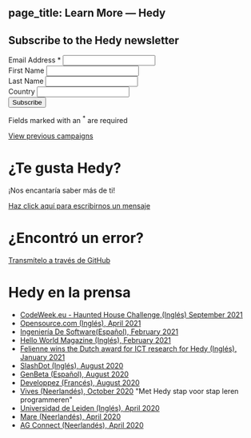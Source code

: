 page_title: Learn More — Hedy
---

<!-- Begin Mailchimp Signup Form -->
<div class="w-full">
    <form class="auth bg-white shadow-md rounded px-8 pt-6 pb-8 mb-4" action="https://hedycode.us7.list-manage.com/subscribe/post?u=22a3ce4e09535f82f587a7118&amp;id=57f3b3c090" method="post" id="mc-embedded-subscribe-form" name="mc-embedded-subscribe-form" class="validate" target="_blank" novalidate>
    <h2 class="py-2">Subscribe to the Hedy newsletter</h2>
    <div>
        <div class="mb-4">
            <label for="mce-EMAIL">Email Address  <span class="asterisk">*</span></label>
            <input type="email" value="" name="EMAIL" class="required email w-3/4" id="mce-EMAIL" required>
        </div>
        <div class="mb-4">
            <label for="mce-FNAME">First Name </label>
            <input type="text" value="" name="FNAME" class="w-3/4" id="mce-FNAME">
        </div>
        <div class="mb-4">
            <label for="mce-LNAME">Last Name </label>
            <input type="text" value="" name="LNAME" class="w-3/4" id="mce-LNAME">
        </div>
        <div class="mb-4">
            <label for="mce-COUNTRY">Country </label>
            <input type="text" value="" name="COUNTRY" class="w-3/4" id="mce-COUNTRY">
        </div>
        <div class="mb-4">
            <div class="response" id="mce-error-response" style="display:none"></div>
            <div class="response" id="mce-success-response" style="display:none"></div>
        </div>    <!-- real people should not fill this in and expect good things - do not remove this or risk form bot signups-->
        <div style="position: absolute; left: -5000px;" aria-hidden="true"><input type="text" name="b_22a3ce4e09535f82f587a7118_57f3b3c090" tabindex="-1" value=""></div>
        <div class="flex flex-row">
            <button type="submit" name="subscribe" id="mc-embedded-subscribe" class="green-btn mb-4">Subscribe</button>
            <p class="ml-4 text-base">Fields marked with an <sup>*</sup> are required</p>
        </div>
    </div>
    <a href="https://us7.campaign-archive.com/home/?u=22a3ce4e09535f82f587a7118&id=57f3b3c090" target="_blank" title="View previous campaigns">View previous campaigns</a>
    </form>
</div>
<script type='text/javascript' src='//s3.amazonaws.com/downloads.mailchimp.com/js/mc-validate.js'></script><script type='text/javascript'>(function($) {window.fnames = new Array(); window.ftypes = new Array();fnames[0]='EMAIL';ftypes[0]='email';fnames[1]='FNAME';ftypes[1]='text';fnames[2]='LNAME';ftypes[2]='text';fnames[3]='COUNTRY';ftypes[3]='text';}(jQuery));var $mcj = jQuery.noConflict(true);</script>
<!--End mc_embed_signup-->

# ¿Te gusta Hedy?

¡Nos encantaría saber más de ti!

[Haz click aquí para escribirnos un mensaje](mailto:hedy@felienne.com "Enviar correo electrónico")

# ¿Encontró un error?

[Transmítelo a través de GitHub](https://github.com/Felienne/hedy/issues/new)


# Hedy en la prensa

* [CodeWeek.eu - Haunted House Challenge,(Inglés) September 2021](https://codeweek.eu/2021/challenges/haunted-house)
* [Opensource.com (Inglés), April 2021](https://opensource.com/article/21/4/hedy-teach-code)
* [Ingeniería De Software(Español), February 2021](https://ingenieriadesoftware.es/hedy-mejor-lenguaje-ensenar-programacion-ninos/)
* [Hello World Magazine (Inglés), February 2021](images/Hello_World_15_Hedy.pdf)
* [Felienne wins the Dutch award for ICT research for Hedy (Inglés), January 2021](https://www.nwo.nl/en/news/felienne-hermans-receives-dutch-prize-ict-research-2021)
* [SlashDot (Inglés), August 2020](https://news.slashdot.org/story/20/08/17/024248/scientist-proposes-a-new-programming-language-for-teaching-coding-and-python)
* [GenBeta (Español), August 2020](https://www.genbeta.com/desarrollo/nuevo-lenguaje-para-ensenar-programacion-a-ninos-como-se-ensena-a-leer-escribir-forma-gradual-niveles)
* [Developpez (Francés), August 2020](https://programmation.developpez.com/actu/308095/Une-scientifique-propose-un-nouveau-langage-de-programmation-pour-enseigner-aux-enfants-le-codage-informatique-au-travers-d-une-approche-graduelle-implementee-en-Python-sur-13-paliers/)
* [Vives (Neerlandés), October 2020](images/artikel_vives.pdf) "Met Hedy stap voor stap leren programmeren"
* [Universidad de Leiden (Inglés), April 2020](https://www.universiteitleiden.nl/en/news/2020/03/looking-to-distract-the-kids-while-you-work-from-home-get-them-programming)
* [Mare (Neerlandés), April 2020](https://www.mareonline.nl/cultuur/computercode-voor-de-kids/)
* [AG Connect (Neerlandés), April 2020](https://www.agconnect.nl/artikel/stapsgewijs-python-leren-programmeren-met-nieuwe-taal-hedy)
